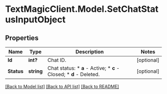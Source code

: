 # TextMagicClient.Model.SetChatStatusInputObject
## Properties

Name | Type | Description | Notes
------------ | ------------- | ------------- | -------------
**Id** | **int?** | Chat ID. | [optional] 
**Status** | **string** | Chat status:   * **a** - Active;   * **c** - Closed;   * **d** - Deleted.  | [optional] 

[[Back to Model list]](../README.md#documentation-for-models) [[Back to API list]](../README.md#documentation-for-api-endpoints) [[Back to README]](../README.md)

